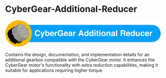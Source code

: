 # CyberGear-Additional-Reducer

![](./images/cybergear-additional-reducer-logo.jpg)

Contains the design, documentation, and implementation details for an additional gearbox compatible with the CyberGear motor. It enhances the CyberGear motor's functionality with extra reduction capabilities, making it suitable for applications requiring higher torque.
